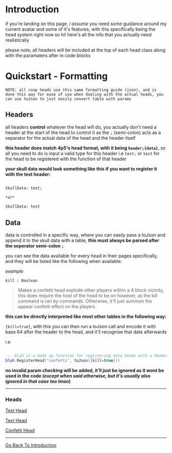 
#  Introduction

  

if you're landing on this page, *i assume you* need some guidance around my current avatar and some of it's features, with this specifically being the head system right now
so hi! here's all the info that you actually need realistically


please note, all headers will be included at the top of each head class along with the paramaters after in code blocks

  

#  Quickstart - Formatting

`NOTE: all coup heads use this same formatting guide (json), and is done this way for ease of use when dealing with the actual heads, you can use toJson to just easily convert table with params`

  

##  Headers

all headers **control** whatever the head will do, you actually don't need a header at the start of the head to control it as the `;` (semi-colon) acts as a separator for the actual data of the head and the header itself

  

**this header does match 4p5's head format, with it being `header;{data}`**, so all you need to do is input a valid type for this header i.e `test;` or `test` for the head to be registered with the function of that header

  

**your skull data would look something like this if you want to register it with the test header:**

```md

SkullData: test;

*or*

SkullData: test

```

  

##  Data

data is controlled in a specific way, where you can easily pass a toJson and append it to the skull data with a table, **this must always be parsed after the seperator semi-colon `;`**

  

you can see the data available for every head in their pages specifically, and they will be listed like the following when available:

  

*example*

`kill : Boolean`

> Makes a confetti head explode other players within a 4 block vicinity, this does require the host of the head to be on however, as the kill command is ran by commands. Otherwise, it'll just summon the appear confetti effect on the players.

  

**this can be directly interpreted like most other tables in the following way:**

`{kill=true}`, with this you can then run a toJson call and encode it with base 64 after the header to the head, and it'll recognise that data afterwards

  

i.e

```lua

--- blah is a made up function for registering data heads with a header and then also data afterwards
blah.RegisterHead("confetti", toJson({kill=true}))
```

  

**no invalid param checking will be added, it'll just be ignored as it wont be used in the code (*except when said otherwise, but it's usually also ignored in that case too lmao*)**

  

----
### Heads
[Test Head](https://tiv.fishing/heads/test-head)

[Text Head](https://tiv.fishing/heads/text-head)

[Confetti Head](https://tiv.fishing/heads/confetti-head)

---
[Go Back To Introduction](https://tivvo.github.io/astro-wiki/)
